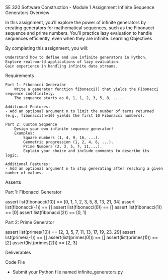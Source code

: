SE 320 Software Construction - Module 1 Assignment
Infinite Sequence Generators
Overview

In this assignment, you’ll explore the power of infinite generators by creating generators for mathematical sequences, such as the Fibonacci sequence and prime numbers. You’ll practice lazy evaluation to handle sequences efficiently, even when they are infinite.
Learning Objectives

By completing this assignment, you will:

    Understand how to define and use infinite generators in Python.
    Explore real-world applications of lazy evaluation.
    Gain experience in handling infinite data streams.

Requirements

    Part 1: Fibonacci Generator
        Write a generator function fibonacci() that yields the Fibonacci sequence indefinitely.
        The sequence starts as 0, 1, 1, 2, 3, 5, 8, ....

    Additional Features:
    - Add an optional argument n to limit the number of terms returned (e.g., fibonacci(n=10) yields the first 10 Fibonacci numbers).

    Part 2: Custom Sequence
        Design your own infinite sequence generator!
        Examples:
            Square numbers (1, 4, 9, 16, ...).
            Geometric progression (1, 2, 4, 8, ...).
            Prime Numbers (2, 3, 5, 7, 11,...).
            Explain your choice and include comments to describe its logic.

    Additional Features:
    - Add an optional argument n to stop generating after reaching a given number of values.

Asserts

Part 1: Fibonacci Generator

assert list(fibonacci(10)) == [0, 1, 1, 2, 3, 5, 8, 13, 21, 34]
assert list(fibonacci(-1)) == []
assert list(fibonacci(0)) == []
assert list(fibonacci(1)) == [0]
assert list(fibonacci(2)) == [0, 1]

Part 2: Prime Generator

assert list(primes(10)) == [2, 3, 5, 7, 11, 13, 17, 19, 23, 29]
assert list(primes(-1)) == []
assert(list(primes(0))) == []
assert(list(primes(1))) == [2]
assert(list(primes(2))) == [2, 3]

Deliverables

Code File
- Submit your Python file named infinite_generators.py